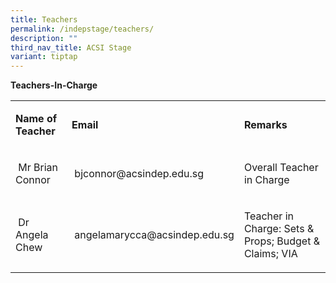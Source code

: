 ```yaml
---
title: Teachers
permalink: /indepstage/teachers/
description: ""
third_nav_title: ACSI Stage
variant: tiptap
---
```

<p><strong>Teachers-In-Charge</strong>
</p>
<table style="minWidth: 75px">
<colgroup>
<col>
<col>
<col>
</colgroup>
<tbody>
<tr>
<td rowspan="1" colspan="1">
<p><strong>Name of Teacher</strong>
</p>
</td>
<td rowspan="1" colspan="1">
<p><strong>Email</strong>
</p>
</td>
<td rowspan="1" colspan="1">
<p><strong>Remarks&nbsp;</strong>
</p>
</td>
</tr>
<tr>
<td rowspan="1" colspan="1">
<p>&nbsp;Mr Brian Connor</p>
</td>
<td rowspan="1" colspan="1">
<p>&nbsp;bjconnor@acsindep.edu.sg</p>
</td>
<td rowspan="1" colspan="1">
<p>Overall Teacher in Charge</p>
</td>
</tr>
<tr>
<td rowspan="1" colspan="1">
<p>&nbsp;Dr Angela Chew</p>
</td>
<td rowspan="1" colspan="1">
<p>&nbsp;angelamarycca@acsindep.edu.sg</p>
</td>
<td rowspan="1" colspan="1">
<p>Teacher in Charge: Sets &amp; Props; Budget &amp; Claims; VIA</p>
</td>
</tr>
</tbody>
</table>
<p></p>